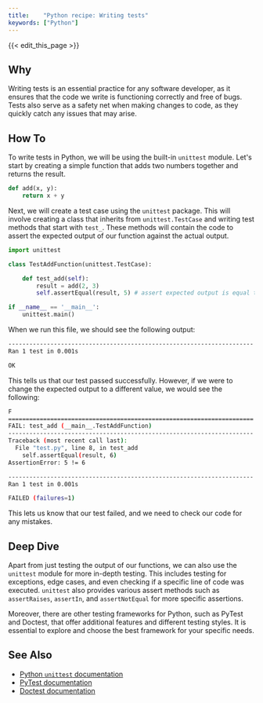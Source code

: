 ```yaml
---
title:    "Python recipe: Writing tests"
keywords: ["Python"]
---
```


{{< edit_this_page >}}

## Why

Writing tests is an essential practice for any software developer, as it ensures that the code we write is functioning correctly and free of bugs. Tests also serve as a safety net when making changes to code, as they quickly catch any issues that may arise.

## How To

To write tests in Python, we will be using the built-in `unittest` module. Let's start by creating a simple function that adds two numbers together and returns the result.

```python
def add(x, y):
    return x + y
```

Next, we will create a test case using the `unittest` package. This will involve creating a class that inherits from `unittest.TestCase` and writing test methods that start with `test_`. These methods will contain the code to assert the expected output of our function against the actual output.

```python
import unittest

class TestAddFunction(unittest.TestCase):

    def test_add(self):
        result = add(2, 3)
        self.assertEqual(result, 5) # assert expected output is equal to actual output

if __name__ == '__main__':
    unittest.main()
```

When we run this file, we should see the following output:

```bash
----------------------------------------------------------------------
Ran 1 test in 0.001s

OK
```

This tells us that our test passed successfully. However, if we were to change the expected output to a different value, we would see the following:

```bash
F
======================================================================
FAIL: test_add (__main__.TestAddFunction)
----------------------------------------------------------------------
Traceback (most recent call last):
  File "test.py", line 8, in test_add
    self.assertEqual(result, 6)
AssertionError: 5 != 6

----------------------------------------------------------------------
Ran 1 test in 0.001s

FAILED (failures=1)
```

This lets us know that our test failed, and we need to check our code for any mistakes.

## Deep Dive

Apart from just testing the output of our functions, we can also use the `unittest` module for more in-depth testing. This includes testing for exceptions, edge cases, and even checking if a specific line of code was executed. `unittest` also provides various assert methods such as `assertRaises`, `assertIn`, and `assertNotEqual` for more specific assertions.

Moreover, there are other testing frameworks for Python, such as PyTest and Doctest, that offer additional features and different testing styles. It is essential to explore and choose the best framework for your specific needs.

## See Also

- [Python `unittest` documentation](https://docs.python.org/3/library/unittest.html)
- [PyTest documentation](https://docs.pytest.org/en/latest/)
- [Doctest documentation](https://docs.python.org/3/library/doctest.html)